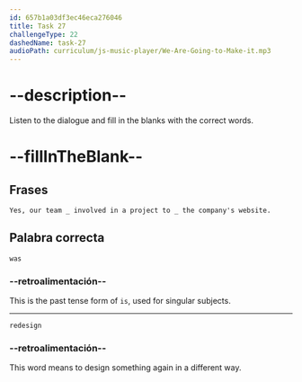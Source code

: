 ```yaml
---
id: 657b1a03df3ec46eca276046
title: Task 27
challengeType: 22
dashedName: task-27
audioPath: curriculum/js-music-player/We-Are-Going-to-Make-it.mp3
---
```


<!--
AUDIO REFERENCE:
Candidate2: Yes, our team was involved in a project to redesign the company's website.
-->

# --description--

Listen to the dialogue and fill in the blanks with the correct words.

# --fillInTheBlank--

## Frases

`Yes, our team _ involved in a project to _ the company's website.`

## Palabra correcta

`was`

### --retroalimentación--

This is the past tense form of `is`, used for singular subjects.

---

`redesign`

### --retroalimentación--

This word means to design something again in a different way.
